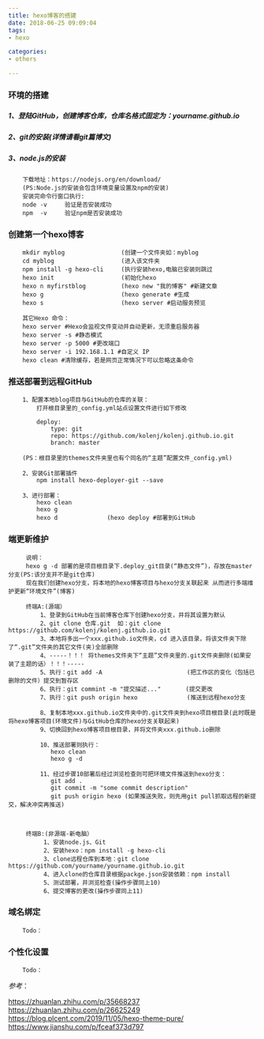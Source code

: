```yaml
---
title: hexo博客的搭建
date: 2018-06-25 09:09:04
tags: 
- hexo

categories:
- others

---
```

### 环境的搭建

#####  1、登陆GitHub，创建博客仓库，仓库名格式固定为：yourname.github.io

#####  2、git的安装(详情请看git篇博文)

#####  3、node.js的安装

        下载地址：https://nodejs.org/en/download/
        (PS:Node.js的安装会包含环境变量设置及npm的安装)
        安装完命令行窗口执行: 
        node -v     验证是否安装成功
        npm  -v     验证npm是否安装成功

### 创建第一个hexo博客 

        mkdir myblog                (创建一个文件夹如：myblog
        cd myblog                   (进入该文件夹
        npm install -g hexo-cli     (执行安装hexo,电脑已安装则跳过
        hexo init                   (初始化hexo
        hexo n myfirstblog          (hexo new "我的博客" #新建文章
        hexo g                      (hexo generate #生成
        hexo s                      (hexo server #启动服务预览
        
        其它Hexo 命令：
        hexo server #Hexo会监视文件变动并自动更新，无须重启服务器
        hexo server -s #静态模式
        hexo server -p 5000 #更改端口
        hexo server -i 192.168.1.1 #自定义 IP
        hexo clean #清除缓存，若是网页正常情况下可以忽略这条命令
        

###  推送部署到远程GitHub
        
        1、配置本地blog项目与GitHub的仓库的关联：
            打开根目录里的_config.yml站点设置文件进行如下修改
            
            deploy:
                type: git
                repo: https://github.com/kolenj/kolenj.github.io.git
                branch: master
                
        (PS：根目录里的themes文件夹里也有个同名的“主题”配置文件_config.yml)
        
        2、安装Git部署插件
            npm install hexo-deployer-git --save
            
        3、进行部署：
            hexo clean 
            hexo g 
            hexo d              (hexo deploy #部署到GitHub
            

###  端更新维护
        
         说明：
         hexo g -d 部署的是项目根目录下.deploy_git目录(“静态文件”)，存放在master分支(PS:该分支并不是git仓库)
         现在我们创建hexo分支，将本地的hexo博客项目与hexo分支关联起来 从而进行多端维护更新“环境文件”(博客)
         
         终端A:(源端）
             1、登录到GitHub在当前博客仓库下创建hexo分支，并将其设置为默认
             2、git clone 仓库.git  如：git clone https://github.com/kolenj/kolenj.github.io.git
             3、本地将多出一个xxx.github.io文件夹，cd 进入该目录，将该文件夹下除了“.git”文件夹的其它文件(夹)全部删除
             4、-----！！！ 将themes文件夹下“主题”文件夹里的.git文件夹删除(如果安装了主题的话）！！！-----
             5、执行：git add -A                        (把工作区的变化（包括已删除的文件）提交到暂存区
             6、执行：git commint -m "提交描述..."       (提交更改
             7、执行：git push origin hexo              (推送到远程hexo分支
             
             8、复制本地xxx.github.io文件夹中的.git文件夹到hexo项目根目录(此时既是将hexo博客项目(环境文件)与GitHub仓库的hexo分支关联起来)
             9、切换回到hexo博客项目根目录，并将文件夹xxx.github.io删除
             
             10、推送部署则执行：
                hexo clean
                hexo g -d
                
             11、经过步骤10部署后经过浏览检查则可把环境文件推送到hexo分支：
                git add . 
                git commit -m "some commit description" 
                git push origin hexo (如果推送失败，则先用git pull抓取远程的新提交，解决冲突再推送)
             
                
            
         终端B:(非源端-新电脑）
              1、安装node.js、Git
              2、安装hexo：npm install -g hexo-cli
              3、clone远程仓库到本地：git clone https://github.com/yourname/yourname.github.io.git
              4、进入clone的仓库目录根据packge.json安装依赖：npm install
              5、测试部署，并浏览检查(操作步骤同上10)
              6、提交博客的更改(操作步骤同上11)
              
            
###  域名绑定
        
        Todo：

###  个性化设置

        Todo：


    
*参考*：

https://zhuanlan.zhihu.com/p/35668237
https://zhuanlan.zhihu.com/p/26625249
https://blog.plcent.com/2019/11/05/hexo-theme-pure/
https://www.jianshu.com/p/fceaf373d797
